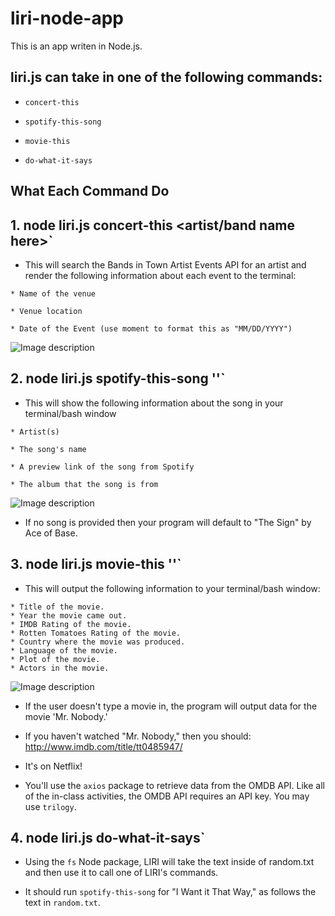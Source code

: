 # liri-node-app
This is an app writen in Node.js.

## liri.js can take in one of the following commands:

* `concert-this`

* `spotify-this-song`

* `movie-this`

* `do-what-it-says`

## What Each Command Do

## 1. node liri.js concert-this <artist/band name here>`

* This will search the Bands in Town Artist Events API  for an artist and render the following information about each event to the terminal:
```
* Name of the venue

* Venue location

* Date of the Event (use moment to format this as "MM/DD/YYYY")
```
![Image description](link-to-image)

## 2. node liri.js spotify-this-song '<song name here>'`

* This will show the following information about the song in your terminal/bash window
```
* Artist(s)

* The song's name

* A preview link of the song from Spotify

* The album that the song is from
```
![Image description](link-to-image)
* If no song is provided then your program will default to "The Sign" by Ace of Base.

## 3. node liri.js movie-this '<movie name here>'`

* This will output the following information to your terminal/bash window:

```
* Title of the movie.
* Year the movie came out.
* IMDB Rating of the movie.
* Rotten Tomatoes Rating of the movie.
* Country where the movie was produced.
* Language of the movie.
* Plot of the movie.
* Actors in the movie.
```
![Image description](link-to-image)

* If the user doesn't type a movie in, the program will output data for the movie 'Mr. Nobody.'

* If you haven't watched "Mr. Nobody," then you should: <http://www.imdb.com/title/tt0485947/>

* It's on Netflix!

* You'll use the `axios` package to retrieve data from the OMDB API. Like all of the in-class activities, the OMDB API requires an API key. You may use `trilogy`.

## 4. node liri.js do-what-it-says`

* Using the `fs` Node package, LIRI will take the text inside of random.txt and then use it to call one of LIRI's commands.

* It should run `spotify-this-song` for "I Want it That Way," as follows the text in `random.txt`.


